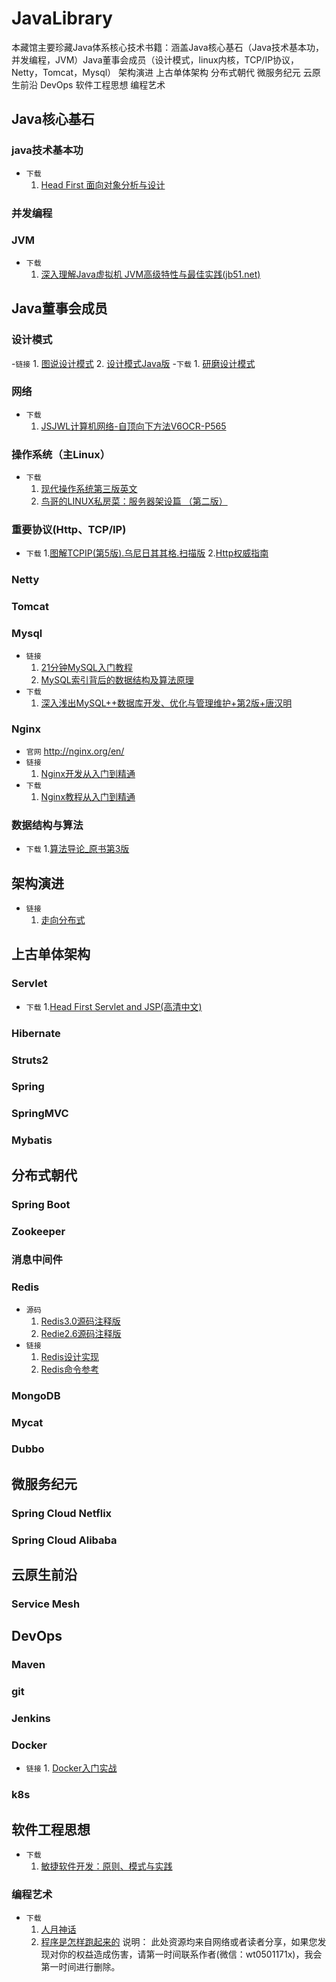 # JavaLibrary
本藏馆主要珍藏Java体系核心技术书籍：涵盖Java核心基石（Java技术基本功，并发编程，JVM）Java董事会成员（设计模式，linux内核，TCP/IP协议，Netty，Tomcat，Mysql） 架构演进 上古单体架构 分布式朝代 微服务纪元 云原生前沿  DevOps 软件工程思想 编程艺术

## Java核心基石
### java技术基本功
  - `下载`
    1. [Head First 面向对象分析与设计](https://pan.baidu.com/s/1SmGMQqZngAGWHp0LMg_wew)
### 并发编程
### JVM
  - `下载`
    1. [深入理解Java虚拟机 JVM高级特性与最佳实践(jb51.net)](https://pan.baidu.com/s/1__qq8sXvwH62eAG_bk9g_Q)

## Java董事会成员
### 设计模式
  -`链接`
    1. [图说设计模式](http://design-patterns.readthedocs.org/zh_CN/latest/index.html)
    2. [设计模式Java版](https://quanke.gitbooks.io/design-pattern-java/content/)
  -`下载`
    1. [研磨设计模式](https://pan.baidu.com/s/1X4OZFxj293_yibxoC32jEA) 
### 网络
  - `下载`
    1. [JSJWL计算机网络-自顶向下方法V6OCR-P565](https://pan.baidu.com/s/1ND9TYpgNsKOI1jS0w5zfLQ)
### 操作系统（主Linux）
  - `下载`
    1. [现代操作系统第三版英文](https://pan.baidu.com/s/1dryVpoNlCyZeyAUhr7i8Lg)
    2. [鸟哥的LINUX私房菜：服务器架设篇 （第二版）](https://pan.baidu.com/s/1Mwlu12jYatrT_EGnjPfUNg)
### 重要协议(Http、TCP/IP)
  - `下载`
    1.[图解TCPIP(第5版).乌尼日其其格.扫描版](https://pan.baidu.com/s/1rPnpSqAwv6CaNha54mFnHQ)
    2.[Http权威指南](https://pan.baidu.com/s/1MNCnCSsNiNiw-5C2ANgVAg)
### Netty
### Tomcat
### Mysql
  - `链接`
    1. [21分钟MySQL入门教程](https://www.cnblogs.com/mr-wid/archive/2013/05/09/3068229.html)
    2. [MySQL索引背后的数据结构及算法原理](http://blog.codinglabs.org/articles/theory-of-mysql-index.html)
  - `下载`
    1. [深入浅出MySQL++数据库开发、优化与管理维护+第2版+唐汉明](https://pan.baidu.com/s/1yiEPSgSVKD9adVEZ_n2AEA)
### Nginx
  - `官网`
    http://nginx.org/en/
  - `链接`
    1. [Nginx开发从入门到精通](http://tengine.taobao.org/book/index.html)
  - `下载`
    1. [Nginx教程从入门到精通](https://pan.baidu.com/s/13GaHFGPFf1cbZpHCnZtEGA)
### 数据结构与算法
  - `下载`
    1.[算法导论_原书第3版](https://pan.baidu.com/s/1Cak8-v3UBEyWe7HxtCo5rw)

## 架构演进
  - `链接`
    1. [走向分布式](http://dcaoyuan.github.io/papers/pdfs/Scalability.pdf)

## 上古单体架构
### Servlet
  - `下载`
    1.[Head First Servlet and JSP(高清中文)](https://pan.baidu.com/s/15mtGsTxXMwt1bWjTCbtfHQ)
### Hibernate
### Struts2
### Spring
### SpringMVC
### Mybatis

## 分布式朝代
### Spring Boot
### Zookeeper
### 消息中间件
### Redis
- `源码`
  1. [Redis3.0源码注释版](https://github.com/huangz1990/redis-3.0-annotated)
  2. [Redie2.6源码注释版](https://github.com/huangz1990/annotated_redis_source)
- `链接`
  1. [Redis设计实现](http://redisbook.com/)
  2. [Redis命令参考](http://redisdoc.com/)
  
### MongoDB
### Mycat
### Dubbo


## 微服务纪元
### Spring Cloud Netflix
### Spring Cloud Alibaba

## 云原生前沿
### Service Mesh

## DevOps
### Maven
### git
### Jenkins
### Docker
  -  `链接`
    1. [Docker入门实战](https://yuedu.baidu.com/ebook/d817967416fc700abb68fca1?pn=1)
### k8s

## 软件工程思想
  - `下载`
    1. [敏捷软件开发：原则、模式与实践](https://pan.baidu.com/s/1v-QPlYOYTTptKtZDJk1c4w)
### 编程艺术
  - `下载`
    1. [人月神话](https://pan.baidu.com/s/1GUXCtRu27IcT7ZtxQrFHZw)
    2. [程序是怎样跑起来的](https://pan.baidu.com/s/1cj4FZXyzhjnQKxmAPhX6ug)
说明：
    此处资源均来自网络或者读者分享，如果您发现对你的权益造成伤害，请第一时间联系作者(微信：wt0501171x)，我会第一时间进行删除。
